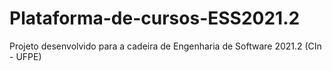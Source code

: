 # Plataforma-de-cursos-ESS2021.2
Projeto desenvolvido para a cadeira de Engenharia de Software 2021.2 (CIn - UFPE) 
